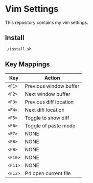# Vim Settings

This repository contains my vim settings.

## Install
```bash
./install.sh
```

## Key Mappings
| Key   | Action                 |
| ---   | ---                    |
| `<F1>`  | Previous window buffer |
| `<F2>`  | Next window buffer     |
| `<F3>`  | Previous diff location |
| `<F4>`  | Next diff location     |
| `<F5>`  | Toggle to show diff    |
| `<F6>`  | Toggle of paste mode   |
| `<F7>`  | NONE                   |
| `<F8>`  | NONE                   |
| `<F9>`  | NONE                   |
| `<F10>` | NONE                   |
| `<F11>` | NONE                   |
| `<F12>` | P4 open current file   |

